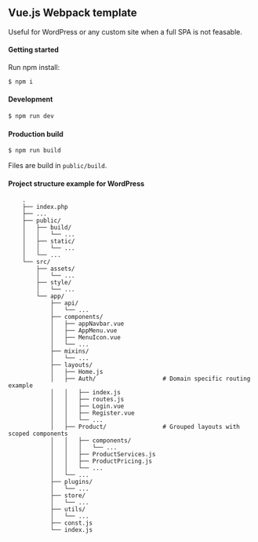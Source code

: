 ## Vue.js Webpack template

Useful for WordPress or any custom site when a full SPA is not feasable.

#### Getting started
Run npm install:

```bash
$ npm i
```

#### Development
```bash
$ npm run dev
```

#### Production build
```bash
$ npm run build
```

Files are build in `public/build`.

#### Project structure example for WordPress

```
    .
    ├── index.php
    ├── ...
    ├── public/
    │   ├── build/
    │   │   └── ...
    │   ├── static/
    │   │   └── ...
    │   └── ...
    └── src/
        ├── assets/
        │   └── ...
        ├── style/
        │   └── ...
        └── app/
            ├── api/
            │   └── ...
            ├── components/
            │   ├── appNavbar.vue
            │   ├── AppMenu.vue
            │   ├── MenuIcon.vue
            │   └── ...
            ├── mixins/
            │   └── ...
            ├── layouts/
            │   ├── Home.js
            │   ├── Auth/                   # Domain specific routing example
            │   │   ├── index.js
            │   │   ├── routes.js
            │   │   ├── Login.vue
            │   │   ├── Register.vue
            │   │   └── ...
            │   ├── Product/                # Grouped layouts with scoped components
            │   │   ├── components/
            │   │   │   └── ...
            │   │   ├── ProductServices.js
            │   │   ├── ProductPricing.js
            │   │   └── ...
            │   └── ...
            ├── plugins/
            │   └── ...
            ├── store/
            │   └── ...
            ├── utils/
            │   └── ...
            ├── const.js
            └── index.js
```
